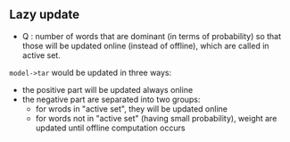 ## Lazy update
- Q : number of words that are dominant (in terms of probability) so that those
      will be updated online (instead of offline), which are called in active set.

``model->tar`` would be updated in three ways:
- the positive part will be updated always online
- the negative part are separated into two groups:
    - for wrods in "active set", they will be updated online
    - for words not in "active set" (having small probability), weight are updated
    until offline computation occurs



